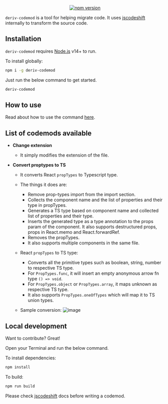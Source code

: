 <p align="center">
  <a href="https://www.npmjs.com/package/deriv-codemod" target="_blank" >
    <img src="https://badge.fury.io/js/deriv-codemod.svg" alt="npm version">
  </a>
</p>

`deriv-codemod` is a tool for helping migrate code. It uses [jscodeshift](https://github.com/facebook/jscodeshift) internally to transform the source code.

## Installation

`deriv-codemod` requires [Node.js](https://nodejs.org/) v14+ to run.

To install globally:

```sh
npm i -g deriv-codemod
```

Just run the below command to get started.

```sh
deriv-codemod
```
## How to use

Read about how to use the command [here](https://github.com/binary-com/deriv-codemod/blob/master/HOW-TO-USE.md).

## List of codemods available

- **Change extension**

  - It simply modifies the extension of the file.

- **Convert proptypes to TS**
  - It converts React `propTypes` to Typescript type.
  - The things it does are:
    - Remove prop-types import from the import section.
    - Collects the component name and the list of properties and their type in propTypes.
    - Generates a TS type based on component name and collected list of properties and their type.
    - Inserts the generated type as a type annotation to the props param of the component. It also supports destructured props, props in React.memo and React.forwardRef.
    - Removes the propTypes.
    - It also supports multiple components in the same file.
  - React `propTypes` to TS type:
    - Converts all the primitive types such as boolean, string, number to respective TS type.
    - For `PropTypes.func`, it will insert an empty anonymous arrow fn type `() => void`.
    - For `PropTypes.object` or `PropTypes.array`, it maps unknown as respective TS type.
    - It also supports `PropTypes.oneOfTypes` which will map it to TS union types.
    
  - Sample conversion:
    ![image](https://user-images.githubusercontent.com/56330681/152483079-fff0639c-3f43-43fc-9510-9feb6f7e89a6.png)


## Local development

Want to contribute? Great!

Open your Terminal and run the below command.

To install dependencies:

```sh
npm install
```

To build:

```sh
npm run build
```

Please check [jscodeshift](https://github.com/facebook/jscodeshift) docs before writing a codemod.
